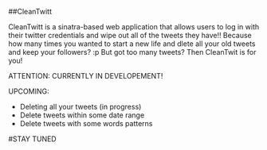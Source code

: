 ##CleanTwitt

CleanTwitt is a sinatra-based web application that allows users to log in with their twitter credentials and wipe out all of the tweets they have!! Because how many times you wanted to start a new life and dlete all your old tweets and keep your followers? :p But got too many tweets? Then CleanTwit is for you!

ATTENTION: CURRENTLY IN DEVELOPEMENT!

UPCOMING:

* Deleting all your tweets (in progress)
* Delete tweets within some date range
* Delete tweets with some words patterns



#STAY TUNED
